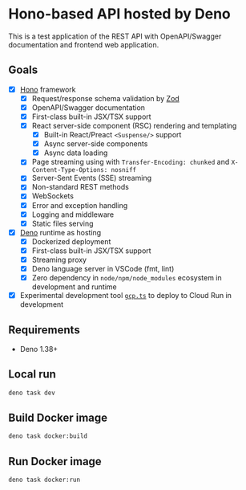 # Hono-based API hosted by Deno

This is a test application of the REST API with OpenAPI/Swagger documentation
and frontend web application.

## Goals

- [x] [Hono](https://hono.dev) framework
  - [x] Request/response schema validation by [Zod](https://zod.dev/)
  - [x] OpenAPI/Swagger documentation
  - [x] First-class built-in JSX/TSX support
  - [x] React server-side component (RSC) rendering and templating
    - [x] Built-in React/Preact `<Suspense/>` support
    - [x] Async server-side components
    - [x] Async data loading
  - [x] Page streaming using with `Transfer-Encoding: chunked` and `X-Content-Type-Options: nosniff`
  - [x] Server-Sent Events (SSE) streaming
  - [x] Non-standard REST methods
  - [x] WebSockets
  - [x] Error and exception handling
  - [x] Logging and middleware
  - [x] Static files serving
- [x] [Deno](https://docs.deno.com/runtime/manual) runtime as hosting
  - [x] Dockerized deployment
  - [x] First-class built-in JSX/TSX support
  - [x] Streaming proxy
  - [x] Deno language server in VSCode (fmt, lint)
  - [x] Zero dependency in `node/npm/node_modules` ecosystem in development and runtime
- [x] Experimental development tool [`gcp.ts`](https://github.com/iProov/deno-hono-api/blob/main/gcp.ts) to deploy to Cloud Run in development

## Requirements

- Deno 1.38+

## Local run

```bash
deno task dev
```

## Build Docker image

```bash
deno task docker:build
```

## Run Docker image

```bash
deno task docker:run
```
